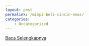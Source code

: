 ```yaml
---
layout: post
permalink: /mimpi-beli-cincin-emas/
categories:
    - Uncategorized
---
```


[Baca Selengkapnya](/02)